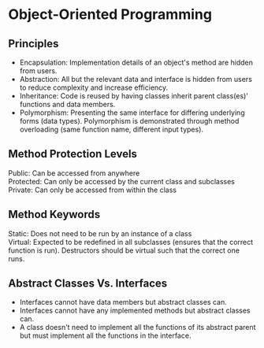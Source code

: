 # Object-Oriented Programming

## Principles
- Encapsulation: Implementation details of an object's method are hidden from users.
- Abstraction: All but the relevant data and interface is hidden from users to reduce complexity and increase efficiency.
- Inheritance: Code is reused by having classes inherit parent class(es)' functions and data members.
- Polymorphism: Presenting the same interface for differing underlying forms (data types).  Polymorphism is demonstrated through method overloading (same function name, different input types).

## Method Protection Levels
Public: Can be accessed from anywhere  
Protected: Can only be accessed by the current class and subclasses  
Private: Can only be accessed from within the class  

## Method Keywords
Static: Does not need to be run by an instance of a class  
Virtual: Expected to be redefined in all subclasses (ensures that the correct function is run).  Destructors should be virtual such that the correct one runs.  

## Abstract Classes Vs. Interfaces
- Interfaces cannot have data members but abstract classes can.
- Interfaces cannot have any implemented methods but abstract classes can.
- A class doesn't need to implement all the functions of its abstract parent but must implement all the functions in the interface.